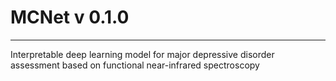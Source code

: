 # MCNet v 0.1.0
---
Interpretable deep learning model for major depressive disorder assessment based on functional near-infrared spectroscopy